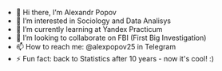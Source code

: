 - 👋 Hi there, I’m Alexandr Popov 
- 👀 I’m interested in Sociology and Data Analisys
- 🌱 I’m currently learning at Yandex Practicum
- 💞️ I’m looking to collaborate on FBI (First Big Investigation)
- 📫 How to reach me: @alexpopov25 in Telegram
- ⚡ Fun fact: back to Statistics after 10 years - now it's cool! :)

<!---
alexpopov25/alexpopov25 is a ✨ special ✨ repository because its `README.md` (this file) appears on your GitHub profile.
You can click the Preview link to take a look at your changes.
--->
